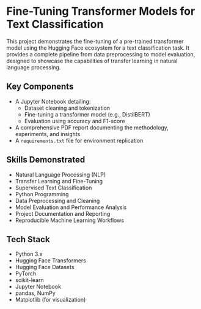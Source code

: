 # Fine-Tuning Transformer Models for Text Classification

This project demonstrates the fine-tuning of a pre-trained transformer model using the Hugging Face ecosystem for a text classification task. It provides a complete pipeline from data preprocessing to model evaluation, designed to showcase the capabilities of transfer learning in natural language processing.

## Key Components

- A Jupyter Notebook detailing:
  - Dataset cleaning and tokenization
  - Fine-tuning a transformer model (e.g., DistilBERT)
  - Evaluation using accuracy and F1-score
- A comprehensive PDF report documenting the methodology, experiments, and insights
- A `requirements.txt` file for environment replication

## Skills Demonstrated

- Natural Language Processing (NLP)
- Transfer Learning and Fine-Tuning
- Supervised Text Classification
- Python Programming
- Data Preprocessing and Cleaning
- Model Evaluation and Performance Analysis
- Project Documentation and Reporting
- Reproducible Machine Learning Workflows

## Tech Stack

- Python 3.x
- Hugging Face Transformers
- Hugging Face Datasets
- PyTorch
- scikit-learn
- Jupyter Notebook
- pandas, NumPy
- Matplotlib (for visualization)
